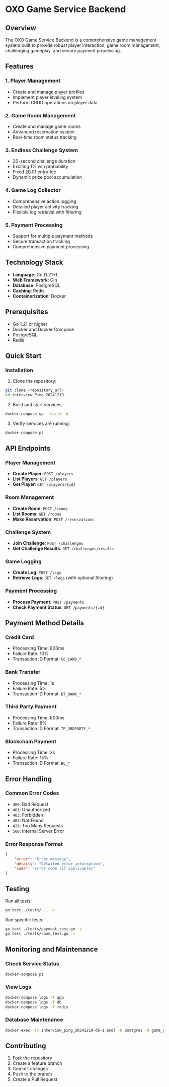 # OXO Game Service Backend

## Overview

The OXO Game Service Backend is a comprehensive game management system built to provide robust player interaction, game room management, challenging gameplay, and secure payment processing.

## Features

### 1. Player Management
- Create and manage player profiles
- Implement player leveling system
- Perform CRUD operations on player data

### 2. Game Room Management
- Create and manage game rooms
- Advanced reservation system
- Real-time room status tracking

### 3. Endless Challenge System
- 30-second challenge duration
- Exciting 1% win probability
- Fixed 20.01 entry fee
- Dynamic prize pool accumulation

### 4. Game Log Collector
- Comprehensive action logging
- Detailed player activity tracking
- Flexible log retrieval with filtering

### 5. Payment Processing
- Support for multiple payment methods
- Secure transaction tracking
- Comprehensive payment processing

## Technology Stack

- **Language**: Go (1.21+)
- **Web Framework**: Gin
- **Database**: PostgreSQL
- **Caching**: Redis
- **Containerization**: Docker

## Prerequisites

- Go 1.21 or higher
- Docker and Docker Compose
- PostgreSQL
- Redis

## Quick Start

### Installation

1. Clone the repository:
```bash
git clone <repository_url>
cd interview_Ping_20241219
```

2. Build and start services:
```bash
docker-compose up --build -d
```

3. Verify services are running:
```bash
docker-compose ps
```

## API Endpoints

### Player Management
- **Create Player**: `POST /players`
- **List Players**: `GET /players`
- **Get Player**: `GET /players/{id}`

### Room Management
- **Create Room**: `POST /rooms`
- **List Rooms**: `GET /rooms`
- **Make Reservation**: `POST /reservations`

### Challenge System
- **Join Challenge**: `POST /challenges`
- **Get Challenge Results**: `GET /challenges/results`

### Game Logging
- **Create Log**: `POST /logs`
- **Retrieve Logs**: `GET /logs` (with optional filtering)

### Payment Processing
- **Process Payment**: `POST /payments`
- **Check Payment Status**: `GET /payments/{id}`

## Payment Method Details

### Credit Card
- Processing Time: 800ms
- Failure Rate: 10%
- Transaction ID Format: `CC_CARD_*`

### Bank Transfer
- Processing Time: 1s
- Failure Rate: 5%
- Transaction ID Format: `BT_BANK_*`

### Third Party Payment
- Processing Time: 600ms
- Failure Rate: 8%
- Transaction ID Format: `TP_3RDPARTY_*`

### Blockchain Payment
- Processing Time: 2s
- Failure Rate: 15%
- Transaction ID Format: `BC_*`

## Error Handling

### Common Error Codes
- `400`: Bad Request
- `401`: Unauthorized
- `403`: Forbidden
- `404`: Not Found
- `429`: Too Many Requests
- `500`: Internal Server Error

### Error Response Format
```json
{
    "error": "Error message",
    "details": "Detailed error information",
    "code": "Error code (if applicable)"
}
```

## Testing

Run all tests:
```bash
go test ./tests/... -v
```

Run specific tests:
```bash
go test ./tests/payment_test.go -v
go test ./tests/room_test.go -v
```

## Monitoring and Maintenance

### Check Service Status
```bash
docker-compose ps
```

### View Logs
```bash
docker-compose logs -f app
docker-compose logs -f db
docker-compose logs -f redis
```

### Database Maintenance
```bash
docker exec -it interview_ping_20241219-db-1 psql -U postgres -d game_db
```

## Contributing

1. Fork the repository
2. Create a feature branch
3. Commit changes
4. Push to the branch
5. Create a Pull Request
